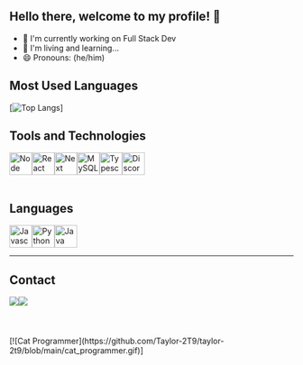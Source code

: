 ## Hello there, welcome to my profile! 👋

- 🔭 I'm currently working on Full Stack Dev
- 🌱 I'm living and learning...
- 😄 Pronouns: (he/him)

## Most Used Languages

[![Top Langs](https://github-readme-stats.vercel.app/api/top-langs/?username=taylor-2t9&hide_progress=true&theme=dark)]

## Tools and Technologies
<div style=" display: flex;"> 
<img src="https://cdn.jsdelivr.net/gh/devicons/devicon/icons/nodejs/nodejs-original.svg" title="Node" width="40" height="40"/>
<img src="https://cdn.jsdelivr.net/gh/devicons/devicon/icons/react/react-original.svg" title="React" width="40" height="40"/>
<img src="https://cdn.jsdelivr.net/gh/devicons/devicon/icons/nextjs/nextjs-line.svg" title="Next" width="40" height="40"/>
<img src="https://cdn.jsdelivr.net/gh/devicons/devicon/icons/mysql/mysql-original.svg" title="MySQL" width="40" height="40"/>
<img src="https://cdn.jsdelivr.net/gh/devicons/devicon/icons/typescript/typescript-original.svg" title="Typescript" width="40" height="40" />
<img src="https://cdn.jsdelivr.net/gh/devicons/devicon/icons/discordjs/discordjs-original.svg" title="DiscordJS" width="40" height="40" />
</div>

<br/>

## Languages
<div style=" display: flex;">
<img src="https://cdn.jsdelivr.net/gh/devicons/devicon/icons/javascript/javascript-plain.svg" title="Javascript" width="40" height="40"/>
<img src="https://cdn.jsdelivr.net/gh/devicons/devicon/icons/python/python-original.svg" title="Python" width="40" height="40"/>
<img src="https://cdn.jsdelivr.net/gh/devicons/devicon/icons/java/java-original.svg" title="Java" width="40" height="40"/>
</div>

---

## Contact
<div style=" display: flex;">
<a href = "mailto:ftayloros29@gmail"><img src="https://img.shields.io/badge/Gmail-D14836?style=for-the-badge&logo=gmail&logoColor=white" target="_blank"></a>
<a href="https://www.linkedin.com/in/taylor-oliveira-3341341b4" target="_blank"><img src="https://img.shields.io/badge/-LinkedIn-%230077B5?style=for-the-badge&logo=linkedin&logoColor=white" target="_blank"></a>
</div>
<br/>
<br/>
<br/>
[![Cat Programmer](https://github.com/Taylor-2T9/taylor-2t9/blob/main/cat_programmer.gif)]

